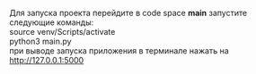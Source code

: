 Для запуска проекта перейдите в code space **main** запустите следующие команды:\
source venv/Scripts/activate\
python3 main.py\
при выводе запуска приложения в терминале нажать на http://127.0.0.1:5000
